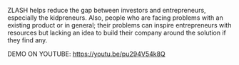 ZLASH helps reduce the gap between investors and entrepreneurs, especially the kidpreneurs.
Also, people who are facing problems with an existing product or in general; their problems can inspire entrepreneurs with resources but lacking an idea to build their company around the solution if they find any.

DEMO ON YOUTUBE:
https://youtu.be/pu294V54k8Q
